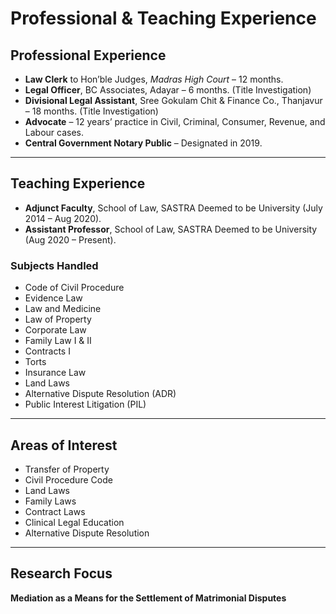 # Professional & Teaching Experience

## Professional Experience
- **Law Clerk** to Hon’ble Judges, *Madras High Court* – 12 months.  
- **Legal Officer**, BC Associates, Adayar – 6 months. (Title Investigation)  
- **Divisional Legal Assistant**, Sree Gokulam Chit & Finance Co., Thanjavur – 18 months. (Title Investigation)  
- **Advocate** – 12 years’ practice in Civil, Criminal, Consumer, Revenue, and Labour cases.  
- **Central Government Notary Public** – Designated in 2019.  

---

## Teaching Experience
- **Adjunct Faculty**, School of Law, SASTRA Deemed to be University (July 2014 – Aug 2020).  
- **Assistant Professor**, School of Law, SASTRA Deemed to be University (Aug 2020 – Present).  

### Subjects Handled
- Code of Civil Procedure  
- Evidence Law  
- Law and Medicine  
- Law of Property  
- Corporate Law  
- Family Law I & II  
- Contracts I  
- Torts  
- Insurance Law  
- Land Laws  
- Alternative Dispute Resolution (ADR)  
- Public Interest Litigation (PIL)  

---

## Areas of Interest
- Transfer of Property  
- Civil Procedure Code  
- Land Laws  
- Family Laws  
- Contract Laws  
- Clinical Legal Education  
- Alternative Dispute Resolution  

---

## Research Focus
**Mediation as a Means for the Settlement of Matrimonial Disputes**
